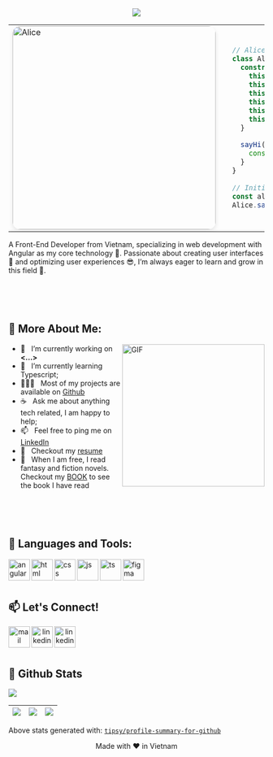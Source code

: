 
<div align='center'><img src="https://i.imgur.com/dyYEkIZ.png"/></div>
  
<table>
<tr>
  <td width="40%">
    <img src="https://i.imgur.com/ArKmHfl.png" width="400"  alt="Alice" style="border-radius: 15px; box-shadow: 0 4px 8px rgba(0, 0, 0, 0.1); object-fit: cover;">
  </td>

  <td width="60%">

  ``` ts
    // Alice in the coding land:
    class Alice {
      constructor() {
        this.name = "Alice";
        this.birth_year = 1995;
        this.role = "Frontend Engineer";
        this.language_spoken = ["vi_VN", "en_US"];
        this.education = "Software Engineering @Saigon University";
        this.achievements = ["Bachelor of Information Technology", "Toeic 690"];
      }
    
      sayHi() {
        console.log("Let's innovate together! 🚀");
      }
    }
    
    // Initialize Alice
    const alice = new Alice();
    Alice.sayHi();
  ```

  </td>
</tr>
</table>

A Front-End Developer from Vietnam, specializing in web development with Angular as my core technology 💾. Passionate about creating user interfaces 💄 and optimizing user experiences 😎, I’m always eager to learn and grow in this field 💪.

<br>
<br>
<br>

## 🧐 More About Me:

<img align="right" alt="GIF" src="https://i.imgur.com/nIVpw3f.png" width="280px" />

- 🔭 &nbsp; I’m currently working on **<...>**
- 🌱 &nbsp; I’m currently learning Typescript; 
- 👨🏻‍💻 &nbsp; Most of my projects are available on [Github](https://github.com/maitnt)
- ☕ &nbsp; Ask me about anything tech related, I am happy to help;
- 📫 &nbsp; Feel free to ping me on [LinkedIn](https://www.linkedin.com/...)
- 📝 &nbsp; Checkout my [resume](https://drive.google.com/file/...)
- 📔 &nbsp; When I am free, I read fantasy and fiction novels. Checkout my [BOOK](https://www.goodreads.com/...) to see the book I have read

<br>
<br>
<br>

## 🔨 Languages and Tools:
<!-- https://www.svgrepo.com/ lên đây kiếm hình -->

<a href="https://angular.dev/" target="_blank"> <img align="left" src="https://www.svgrepo.com/show/452156/angular.svg" alt="angular" height="42px"/> </a> 
<a href="https://developer.mozilla.org/en-US/docs/Web/HTML" target="_blank"> <img align="left" src="https://www.svgrepo.com/show/452228/html-5.svg" alt="html" height="42px"/> </a> 
<a href="https://web.dev/css" target="_blank"> <img align="left" src="https://www.svgrepo.com/show/452185/css-3.svg" alt="css" height="42px"/> </a> 
<a href="https://developer.mozilla.org/en-US/docs/Web/JavaScript" target="_blank"> <img align="left" src="https://www.svgrepo.com/show/452045/js.svg" alt="js" height="42px"/> </a>
<a href="https://www.typescriptlang.org/" target="_blank"> <img align="left" src="https://www.svgrepo.com/show/354478/typescript-icon.svg" alt="ts" height="42px"/> </a>
<a href="https://www.figma.com/" target="_blank"> <img align="left" src="https://www.svgrepo.com/show/452202/figma.svg" alt="figma" height="42px"/> </a>

<br>
<br>
<br>

## 📫 Let's Connect!
<div align="center">
  
<a href="mailto:maitrangnt2210@gmail.com" target="_blank"> <img align="left" src="https://i.imgur.com/DwBVOsw.png" alt="mail" height="42px"/> </a> 
<a href="#" target="_blank"> <img align="left" src="https://i.imgur.com/p0BUcf7.png" alt="linkedin" height="42px"/> </a> 
<a href="https://github.com/maitnt" target="_blank"> <img align="left" src="https://i.imgur.com/Qa1tqYE.png" alt="linkedin" height="42px"/> </a> 
</div>

<br>
<br>
<br>

## 🐣 Github Stats

<img src="https://github-readme-activity-graph.vercel.app/graph?username=maitnt&theme=xcode&hide_border=true" />

|![](https://github-profile-summary-cards.vercel.app/api/cards/stats?username=maitnt&theme=dracula)|![](https://github-profile-summary-cards.vercel.app/api/cards/repos-per-language?username=maitnt&theme=dracula)|![](https://github-profile-summary-cards.vercel.app/api/cards/most-commit-language?username=maitnt&theme=dracula)|
 |-----|------|------|
 
 
 Above stats generated with: [`tipsy/profile-summary-for-github`](https://github.com/tipsy/profile-summary-for-github)
<br>
<div align="center">Made with ❤️ in Vietnam</div>
